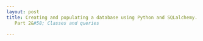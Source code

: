 ```yaml
---
layout: post
title: Creating and populating a database using Python and SQLalchemy.
   Part 2&#58; Classes and queries

---
```

